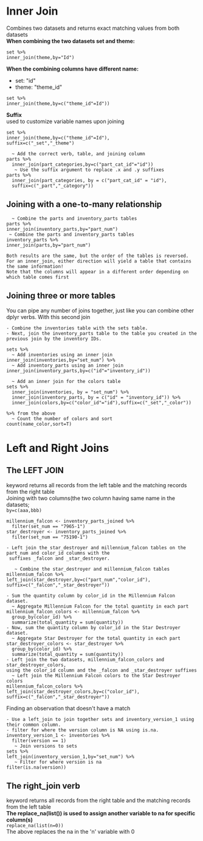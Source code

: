 # Inner Join 
Combines two datasets and returns exact matching values from both datasets <br> 
****When combining the two datasets set and theme:**** <br>
```
set %>%
inner_join(theme,by="Id")
```
****When the combining columns have different name:****
- set: "id"
- theme: "theme_id"
```
set %>%
inner_join(theme,by=c("theme_id"=Id"))
```
****Suffix**** <br>
used to customize variable names upon joining <br>
```
set %>%
inner_join(theme,by=c("theme_id"=Id"),
suffix=c("_set","_theme")
```
```
  ~ Add the correct verb, table, and joining column
parts %>% 
  inner_join(part_categories,by=c("part_cat_id"="id"))
   ~ Use the suffix argument to replace .x and .y suffixes
parts %>% 
  inner_join(part_categories, by = c("part_cat_id" = "id"),
  suffix=c("_part","_category"))
```

## Joining with a one-to-many relationship
```
  ~ Combine the parts and inventory_parts tables
parts %>%
inner_join(inventory_parts,by="part_num")
 ~ Combine the parts and inventory_parts tables
inventory_parts %>%
inner_join(parts,by="part_num")

Both results are the same, but the order of the tables is reversed.
For an inner_join, either direction will yield a table that contains the same information!
Note that the columns will appear in a different order depending on which table comes first
```
## Joining three or more tables
You can pipe any number of joins together, just like you can combine other dplyr verbs. With this second join
```
- Combine the inventories table with the sets table.
- Next, join the inventory_parts table to the table you created in the previous join by the inventory IDs.

sets %>%
  ~ Add inventories using an inner join 
inner_join(inventories,by="set_num") %>%
  ~ Add inventory_parts using an inner join 
inner_join(inventory_parts,by=c("id"="inventory_id"))

  ~ Add an inner join for the colors table
sets %>%
  inner_join(inventories, by = "set_num") %>%
  inner_join(inventory_parts, by = c("id" = "inventory_id")) %>%
  inner_join(colors,by=c("color_id"="id"),suffix=c("_set","_color"))

%>% from the above
  ~ Count the number of colors and sort
count(name_color,sort=T)
```
# Left and Right Joins
## The LEFT JOIN 
keyword returns all records from the left table and the matching records from the right table <br>
Joining with two columns(the two column having same name in the datasets; <br>
```by=c(aaa,bbb)```
```
millennium_falcon <- inventory_parts_joined %>%
  filter(set_num == "7965-1")
star_destroyer <- inventory_parts_joined %>%
  filter(set_num == "75190-1")

- Left join the star_destroyer and millennium_falcon tables on the part_num and color_id columns with the
 suffixes _falcon and _star_destroyer.

   ~ Combine the star_destroyer and millennium_falcon tables
millennium_falcon %>%
left_join(star_destroyer,by=c("part_num","color_id"),
suffix=c("_falcon","_star_destroyer"))

- Sum the quantity column by color_id in the Millennium Falcon dataset.
  ~ Aggregate Millennium Falcon for the total quantity in each part
millennium_falcon_colors <- millennium_falcon %>%
  group_by(color_id) %>%
  summarize(total_quantity = sum(quantity))
- Now, sum the quantity column by color_id in the Star Destroyer dataset.
  ~ Aggregate Star Destroyer for the total quantity in each part
star_destroyer_colors <- star_destroyer %>%
  group_by(color_id) %>%
  summarize(total_quantity = sum(quantity))
- Left join the two datasets, millennium_falcon_colors and star_destroyer_colors,
using the color_id column and the _falcon and _star_destroyer suffixes
  ~ Left join the Millennium Falcon colors to the Star Destroyer colors
millennium_falcon_colors %>%
left_join(star_destroyer_colors,by=c("color_id"),
suffix=c("_falcon","_star_destroyer"))
```
Finding an observation that doesn't have a match
```
- Use a left_join to join together sets and inventory_version_1 using their common column.
- filter for where the version column is NA using is.na.
inventory_version_1 <- inventories %>%
  filter(version == 1)
   ~ Join versions to sets
sets %>%
left_join(inventory_version_1,by="set_num") %>%
   ~ Filter for where version is na
filter(is.na(version))
```
## The right_join verb
keyword returns all records from the right table and the matching records from the left table <br>
****The replace_na(list()) is used to assign another variable to na for specific column(s)**** <br>
```replace_na(list(n=0))``` <br>
The above replaces the na in the 'n' variable with 0
```

```



